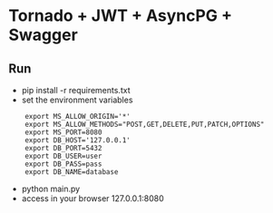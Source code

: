 # Tornado + JWT + AsyncPG + Swagger

## Run
* pip install -r requirements.txt
* set the environment variables
```
    export MS_ALLOW_ORIGIN='*'
    export MS_ALLOW_METHODS="POST,GET,DELETE,PUT,PATCH,OPTIONS"
    export MS_PORT=8080
    export DB_HOST='127.0.0.1'
    export DB_PORT=5432
    export DB_USER=user
    export DB_PASS=pass
    export DB_NAME=database
```
* python main.py
* access in your browser 127.0.0.1:8080

